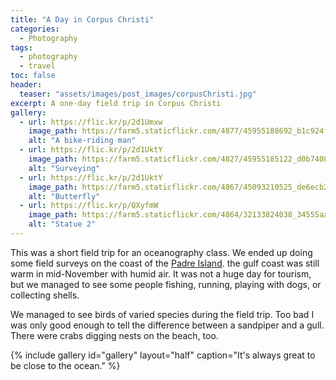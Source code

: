 ```yaml
---
title: "A Day in Corpus Christi"
categories:
  - Photography
tags:
  - photography
  - travel
toc: false
header:
  teaser: "assets/images/post_images/corpusChristi.jpg"
excerpt: A one-day field trip in Corpus Christi
gallery:
  - url: https://flic.kr/p/2d1Umxw
    image_path: https://farm5.staticflickr.com/4877/45955188692_b1c924f70b_k.jpg
    alt: "A bike-riding man"
  - url: https://flic.kr/p/2d1UktY
    image_path: https://farm5.staticflickr.com/4827/45955185122_d0b7408e76_k.jpg
    alt: "Surveying"
  - url: https://flic.kr/p/2d1UktY
    image_path: https://farm5.staticflickr.com/4867/45093210525_de6ecb2f7d_k.jpg
    alt: "Butterfly"
  - url: https://flic.kr/p/QXyfmW
    image_path: https://farm5.staticflickr.com/4864/32133824038_34555aa0d4_k.jpg
    alt: "Statue 2"
---
```


This was a short field trip for an oceanography class. We ended up doing some field surveys on the coast of the [Padre Island](https://en.wikipedia.org/wiki/Padre_Island). the gulf coast was still warm in mid-November with humid air. It was not a huge day for tourism, but we managed to see some people fishing, running, playing with dogs, or collecting shells. 

We managed to see birds of varied species during the field trip. Too bad I was only good enough to tell the difference between a sandpiper and a gull. There were crabs digging nests on the beach, too.

{% include gallery id="gallery" layout="half" caption="It's always great to be close to the ocean." %}